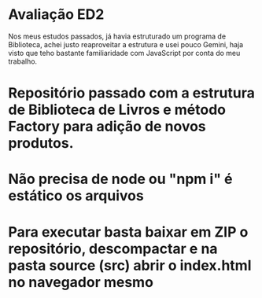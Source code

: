 # Avaliação ED2
Nos meus estudos passados, já havia estruturado um programa de Biblioteca, achei justo reaproveitar a estrutura e usei pouco Gemini, haja visto que teho bastante familiaridade com JavaScript por conta do meu trabalho.
# Repositório passado com a estrutura de Biblioteca de Livros e método Factory para adição de novos produtos.
# Não precisa de node ou "npm i" é estático os arquivos
# Para executar basta baixar em ZIP o repositório, descompactar e na pasta source (src) abrir o index.html no navegador mesmo
